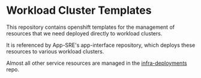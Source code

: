 # Workload Cluster Templates

This repository contains openshift templates for the management of resources that we need deployed
directly to workload clusters.

It is referenced by App-SRE's app-interface repository, which deploys these resources to various
workload clusters.

Almost all other service resources are managed in the
[infra-deployments](https://github.com/redhat-appstudio/infra-deployments/) repo.